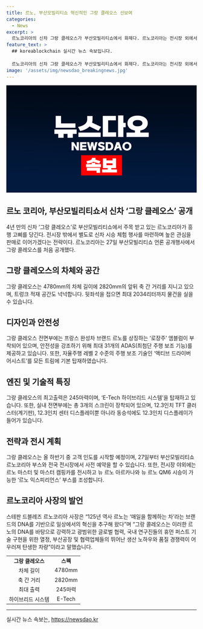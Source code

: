 ```yaml
---
title: 르노, 부산모빌리티쇼 혁신적인 그랑 클레오스 선보여
categories:
  - News
excerpt: >
  르노코리아의 신차 그랑 클레오스가 부산모빌리티쇼에서 화제다. 르노코리아는 전시장 외에서 신차 시승 체험 행사를 진행하며 끊임없는 관심과 성공적인 판매를 모색 중이다. 이 차는 넓은 실내와 안전성을 끌어올리는 최첨단 주행 보조 시스템을 탑재했다. 더불어 풀 LED 헤드램프와 그랑 콜레오스의 대표적인 기능과 디자인을 소개했다. 따라서, 르노코리아의 이번 신차 출시는 기술과 디자인에서의 혁신이 돋보이며 차세대 SUV 시장에서 두각을 나타내고 있다.
feature_text: >
  ## koreablockchain 실시간 뉴스 속보입니다.

  르노코리아의 신차 그랑 클레오스가 부산모빌리티쇼에서 화제다. 르노코리아는 전시장 외에서 신차 시승 체험 행사를 진행하며 끊임없는 관심과 성공적인 판매를 모색 중이다. 이 차는 넓은 실내와 안전성을 끌어올리는 최첨단 주행 보조 시스템을 탑재했다. 더불어 풀 LED 헤드램프와 그랑 콜레오스의 대표적인 기능과 디자인을 소개했다. 따라서, 르노코리아의 이번 신차 출시는 기술과 디자인에서의 혁신이 돋보이며 차세대 SUV 시장에서 두각을 나타내고 있다.
image: '/assets/img/newsdao_breakingnews.jpg'
---
```


<p><img src="/assets/img/newsdao_breakingnews.jpg" alt="koreablockchain 속보" /></p>

<h2 data-ke-size="size26">르노 코리아, 부산모빌리티쇼서 신차 ‘그랑 클레오스’ 공개</h2>

<p data-ke-size="size16">4년 만의 신차 ‘그랑 클레오스’로 부산모빌리티쇼에서 주목 받고 있는 르노코리아가 흥행 고삐를 당긴다. 전시장 밖에서 별도로 신차 시승 체험 행사를 마련하며 높은 관심을 판매로 이어가겠다는 전략이다. 르노코리아는 27일 부산모빌리티쇼 언론 공개행사에서 그랑 콜레오스를 처음 공개했다.</p>

<h2 data-ke-size="size26">그랑 클레오스의 차체와 공간</h2>

<p data-ke-size="size16">그랑 클레오스는 4780mm의 차체 길이에 2820mm의 앞뒤 축 간 거리를 지니고 있으며, 트렁크 적재 공간도 넉넉합니다. 뒷좌석을 접으면 최대 2034리터까지 물건을 실을 수 있습니다.</p>

<h2 data-ke-size="size26">디자인과 안전성</h2>

<p data-ke-size="size16">그랑 클레오스 전면부에는 프랑스 완성차 브랜드 르노를 상징하는 ‘로장주’ 엠블럼이 부착되어 있으며, 안전성을 강조하기 위해 최대 31개의 ADAS(최첨단 주행 보조 기능)를 제공하고 있습니다. 또한, 자율주행 레벨 2 수준의 주행 보조 기술인 ‘액티브 드라이버 어시스트’를 모든 트림에 기본 탑재하였습니다.</p>

<h2 data-ke-size="size26">엔진 및 기술적 특징</h2>

<p data-ke-size="size16">그랑 클레오스의 최고출력은 245마력이며, ‘E-Tech 하이브리드 시스템’을 탑재하고 있습니다. 또한, 실내 전면부에는 총 3개의 스크린이 장착되어 있으며, 12.3인치 TFT 클러스터(계기판), 12.3인치 센터 디스플레이뿐 아니라 동승석에도 12.3인치 디스플레이가 들어가 있습니다.</p>

<h2 data-ke-size="size26">전략과 전시 계획</h2>

<p data-ke-size="size16">그랑 클레오스는 올 하반기 중 고객 인도를 시작할 예정이며, 27일부터 부산모빌리티쇼 르노코리아 부스와 전국 전시장에서 사전 예약을 할 수 있습니다. 또한, 전시장 야외에는 르노 마스터 및 마스터 캠핑카를 전시하고 뉴 르노 아르카나와 뉴 르노 QM6 시승이 가능한 ‘르노 익스피리언스’ 부스를 조성합니다.</p>

<h2 data-ke-size="size26">르노코리아 사장의 발언</h2>

<p data-ke-size="size16">스테판 드블레즈 르노코리아 사장은 “125년 역사 르노는 ‘매일을 함께하는 차’라는 브랜드의 DNA를 기반으로 일상에서의 혁신을 추구해 왔다”며 “그랑 콜레오스는 이러한 르노의 DNA를 바탕으로 강력하고 광범위한 글로벌 협력, 국내 연구진들의 휴먼 퍼스트 기술 구현을 위한 열정, 부산공장 및 협력업체들의 뛰어난 생산 노하우와 품질 경쟁력이 어우러져 탄생한 차량”이라고 말했습니다.</p>

<table>
    <tbody>
        <tr>
            <td style="text-align: center; height: 17px;"><b>그랑 클레오스</b></td>
            <td style="text-align: center; height: 17px;"><b>스펙</b></td>
        </tr>
        <tr>
            <td style="text-align: center;">차체 길이</td>
            <td style="text-align: center;">4780mm</td>
        </tr>
        <tr>
            <td style="text-align: center;">축 간 거리</td>
            <td style="text-align: center;">2820mm</td>
        </tr>
        <tr>
            <td style="text-align: center;">최대 출력</td>
            <td style="text-align: center;">245마력</td>
        </tr>
        <tr>
            <td style="text-align: center;">하이브리드 시스템</td>
            <td style="text-align: center;">E-Tech</td>
        </tr>
    </tbody>
</table>

<p><hr></p>
실시간 뉴스 속보는, <a href="https://newsdao.kr" rel="dofollow">https://newsdao.kr</a>


